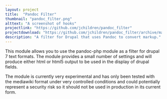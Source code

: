```yaml
---
layout: project
title:  "Pandoc Filter"
thumbnail: "pandoc_filter.png"
alttext: "A screenshot of hooks"
projectlink: "https://github.com/jchildren/pandoc_filter"
projectdownload: "https://github.com/jchildren/pandoc_filter/archive/master.zip"
description: "A filter for Drupal that uses Pandoc to convert markup."
---
```


This module allows you to use the pandoc-php module as a filter for drupal 7 text formats. The module provides a small number of settings and will produce either html or html5 output to be used in the display of drupal fields.

The module is currently very experimental and has only been tested with the mediawiki format under very controlled conditions and could potentially represent a security risk so it should not be used in production in its current form.